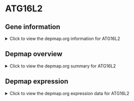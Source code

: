 <h1>ATG16L2</h1>

<h2>Gene information</h2>
<details>
  <summary>Click to view the depmap.org information for ATG16L2</summary>
  <iframe src="https://depmap.org/portal/gene/ATG16L2?tab=about" style="border:none;width:100%;height:800px"></iframe>
</details>

<h2>Depmap overview</h2>
<details>
  <summary>Click to view the depmap.org summary for ATG16L2</summary>
  <iframe src="https://depmap.org/portal/gene/ATG16L2?tab=overview" style="border:none;width:100%;height:800px"></iframe>
</details>

<h2>Depmap expression</h2>
<details>
  <summary>Click to view the depmap.org expression data for ATG16L2</summary>
  <iframe src="https://depmap.org/portal/gene/ATG16L2?tab=characterization" style="border:none;width:100%;height:800px"></iframe>
</details>


<!--
<h2>Reactome Pathway diagram</h2>
<details>
  <summary>Click to view Reactome pathway for ATG16L2</summary>
  PNAME
</details>
-->



